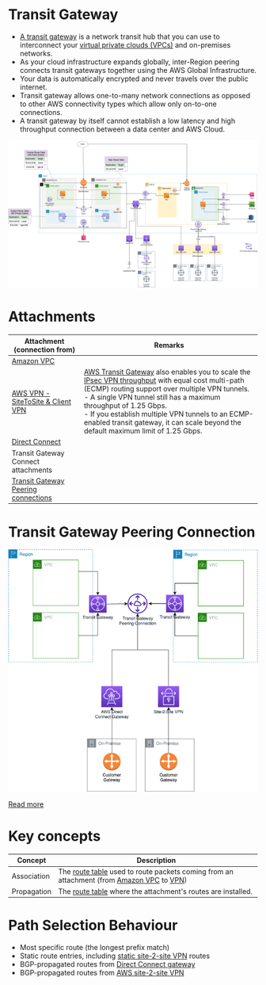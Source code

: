 # Transit Gateway
- [A transit gateway](https://docs.aws.amazon.com/vpc/latest/tgw/what-is-transit-gateway.html) is a network transit hub that you can use to interconnect your [virtual private clouds (VPCs)]() and on-premises networks.
- As your cloud infrastructure expands globally, inter-Region peering connects transit gateways together using the AWS Global Infrastructure.
- Your data is automatically encrypted and never travels over the public internet.
- Transit gateway allows one-to-many network connections as opposed to other AWS connectivity types which allow only on-to-one connections.
- A transit gateway by itself cannot establish a low latency and high throughput connection between a data center and AWS Cloud.

![img.png](assets/AWS_VPC.png)

# Attachments

| Attachment (connection from)                                                                       | Remarks                                                                                                                                                                                                                                                                                                                                                                                                                     |
|----------------------------------------------------------------------------------------------------|-----------------------------------------------------------------------------------------------------------------------------------------------------------------------------------------------------------------------------------------------------------------------------------------------------------------------------------------------------------------------------------------------------------------------------|
| [Amazon VPC](Readme.md)                                                                            |                                                                                                                                                                                                                                                                                                                                                                                                                             |
| [AWS VPN - SiteToSite & Client VPN](../4_HybridConnectivity/AWSSiteToSiteVPN.md)                   | [AWS Transit Gateway]() also enables you to scale the [IPsec VPN throughput](../4_HybridConnectivity/AWSSiteToSiteVPN.md) with equal cost multi-path (ECMP) routing support over multiple VPN tunnels. <br/>- A single VPN tunnel still has a maximum throughput of 1.25 Gbps. <br/>- If you establish multiple VPN tunnels to an ECMP-enabled transit gateway, it can scale beyond the default maximum limit of 1.25 Gbps. |
| [Direct Connect](../4_HybridConnectivity/AWSDirectConnect.md)                                      |                                                                                                                                                                                                                                                                                                                                                                                                                             |
| Transit Gateway Connect attachments                                                                |                                                                                                                                                                                                                                                                                                                                                                                                                             |
| [Transit Gateway Peering connections](https://docs.aws.amazon.com/vpc/latest/tgw/tgw-connect.html) |                                                                                                                                                                                                                                                                                                                                                                                                                             |

# Transit Gateway Peering Connection

![img.png](ConnectBetweenVPCs/assets/AWS-Transit-Gateway-Peering-Connection.png)

[Read more](https://docs.aws.amazon.com/vpc/latest/tgw/tgw-connect.html)

# Key concepts

| Concept     | Description                                                                                                                                                                                                                           |
|-------------|---------------------------------------------------------------------------------------------------------------------------------------------------------------------------------------------------------------------------------------|
| Association | The [route table](../../2_SecurityAndIdentityServices/3_InfraProtectionServices/VPC/RouteTables.md) used to route packets coming from an attachment (from [Amazon VPC]() to [VPN](../4_HybridConnectivity/AWSSiteToSiteVPN.md)) |
| Propagation | The [route table](../../2_SecurityAndIdentityServices/3_InfraProtectionServices/VPC/RouteTables.md) where the attachment's routes are installed.                                                                                   |

# Path Selection Behaviour
- Most specific route (the longest prefix match)
- Static route entries, including [static site-2-site VPN](../4_HybridConnectivity/AWSSiteToSiteVPN.md) routes
- BGP-propagated routes from [Direct Connect gateway](../4_HybridConnectivity/AWSDirectConnect.md)
- BGP-propagated routes from [AWS site-2-site VPN](../4_HybridConnectivity/AWSSiteToSiteVPN.md)





